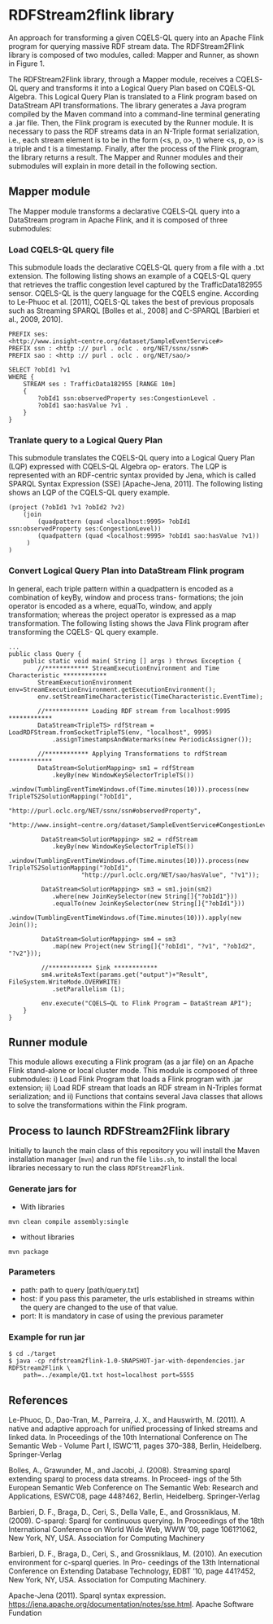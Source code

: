 # RDFStream2flink library

An approach for transforming a given CQELS-QL query into an Apache Flink program for querying massive RDF stream data. The RDFStream2Flink library is composed of two modules, called: Mapper and Runner, as shown in Figure 1.

The RDFStream2Flink library, through a Mapper module, receives a CQELS-QL query and transforms it into a Logical Query Plan based on CQELS-QL Algebra. This Logical Query Plan is translated to a Flink program based on DataStream API transformations. The library generates a Java program compiled by the Maven command into a command-line terminal generating a .jar file. Then, the Flink program is executed by the Runner module. It is necessary to pass the RDF streams data in an N-Triple format serialization, i.e., each stream element is to be in the form (<s, p, o>, t) where <s, p, o> is a triple and t is a timestamp. Finally, after the process of the Flink program, the library returns a result. The Mapper and Runner modules and their submodules will explain in more detail in the following section.

## Mapper module
The Mapper module transforms a declarative CQELS-QL query into a DataStream program in Apache Flink, and it is composed of three submodules:

### Load CQELS-QL query file
This submodule loads the declarative CQELS-QL query from a file with a .txt extension. The following listing shows an example of a CQELS-QL query that retrieves the traffic congestion level captured by the TrafficData182955 sensor. CQELS-QL is the query language for the CQELS engine. According to Le-Phuoc et al. [2011], CQELS-QL takes the best of previous proposals such as Streaming SPARQL [Bolles et al., 2008] and C-SPARQL [Barbieri et al., 2009, 2010].

```
PREFIX ses: <http://www.insight−centre.org/dataset/SampleEventService#>
PREFIX ssn : <http :// purl . oclc . org/NET/ssnx/ssn#>
PREFIX sao : <http :// purl . oclc . org/NET/sao/>

SELECT ?obId1 ?v1
WHERE {
    STREAM ses : TrafficData182955 [RANGE 10m]
    {
        ?obId1 ssn:observedProperty ses:CongestionLevel . 
        ?obId1 sao:hasValue ?v1 .
    }
}
```

### Tranlate query to a Logical Query Plan
This submodule translates the CQELS-QL query into a Logical Query Plan (LQP) expressed with CQELS-QL Algebra op- erators. The LQP is represented with an RDF-centric syntax provided by Jena, which is called SPARQL Syntax Expression (SSE) [Apache-Jena, 2011]. The following listing shows an LQP of the CQELS-QL query example.

```
(project (?obId1 ?v1 ?obId2 ?v2)
    (join
        (quadpattern (quad <localhost:9995> ?obId1 ssn:observedProperty ses:CongestionLevel))
        (quadpattern (quad <localhost:9995> ?obId1 sao:hasValue ?v1))
     )
)
```

### Convert Logical Query Plan into DataStream Flink program
In general, each triple pattern within a quadpattern is encoded as a combination of keyBy, window and process trans- formations; the join operator is encoded as a where, equalTo, window, and apply transformation; whereas the project operator is expressed as a map transformation. The following listing shows the Java Flink program after transforming the CQELS- QL query example.

```
...
public class Query {
    public static void main( String [] args ) throws Exception {
        //************ StreamExecutionEnvironment and Time Characteristic ************
        StreamExecutionEnvironment env=StreamExecutionEnvironment.getExecutionEnvironment();
        env.setStreamTimeCharacteristic(TimeCharacteristic.EventTime);
        
        //************ Loading RDF stream from localhost:9995 ************
        DataStream<TripleTS> rdfStream = LoadRDFStream.fromSocketTripleTS(env, "localhost", 9995)
            .assignTimestampsAndWatermarks(new PeriodicAssigner());
            
        //************ Applying Transformations to rdfStream ************
        DataStream<SolutionMapping> sm1 = rdfStream
            .keyBy(new WindowKeySelectorTripleTS())
            .window(TumblingEventTimeWindows.of(Time.minutes(10))).process(new TripleTS2SolutionMapping("?obId1",
                    "http://purl.oclc.org/NET/ssnx/ssn#observedProperty",
                    "http://www.insight−centre.org/dataset/SampleEventService#CongestionLevel"));
         
         DataStream<SolutionMapping> sm2 = rdfStream
            .keyBy(new WindowKeySelectorTripleTS())
            .window(TumblingEventTimeWindows.of(Time.minutes(10))).process(new TripleTS2SolutionMapping("?obId1",
                    "http://purl.oclc.org/NET/sao/hasValue", "?v1"));
                    
         DataStream<SolutionMapping> sm3 = sm1.join(sm2)
            .where(new JoinKeySelector(new String[]{"?obId1"}))
            .equalTo(new JoinKeySelector(new String[]{"?obId1"}))
            .window(TumblingEventTimeWindows.of(Time.minutes(10))).apply(new Join());
            
         DataStream<SolutionMapping> sm4 = sm3
            .map(new Project(new String[]{"?obId1", "?v1", "?obId2", "?v2"}));
            
         //************ Sink ************
         sm4.writeAsText(params.get("output")+"Result", FileSystem.WriteMode.OVERWRITE)
            .setParallelism (1);
         
         env.execute("CQELS−QL to Flink Program − DataStream API");
    }
}
```

## Runner module
This module allows executing a Flink program (as a jar file) on an Apache Flink stand-alone or local cluster mode. This module is composed of three submodules: i) Load Flink Program that loads a Flink program with .jar extension; ii) Load RDF stream that loads an RDF stream in N-Triples format serialization; and ii) Functions that contains several Java classes that allows to solve the transformations within the Flink program.


## Process to launch RDFStream2Flink library
Initially to launch the main class of this repository you will install the Maven installation manager (```mvn```) and run the file ```libs.sh```, to install the local libraries necessary to run the class ```RDFStream2Flink```.

### Generate jars for
* With libraries
```
mvn clean compile assembly:single
```
* without libraries
```
mvn package
```

### Parameters
* path: path to query [path/query.txt]
* host: if you pass this parameter, the urls established in streams within the query are changed to the use of that value.
* port: It is mandatory in case of using the previous parameter

### Example for run jar
```
$ cd ./target
$ java -cp rdfstream2flink-1.0-SNAPSHOT-jar-with-dependencies.jar RDFStream2Flink \
    path=../example/Q1.txt host=localhost port=5555
```


## References
Le-Phuoc, D., Dao-Tran, M., Parreira, J. X., and Hauswirth, M. (2011). A native and adaptive approach for unified processing of linked streams and linked data. In Proceedings of the 10th International Conference on The Semantic Web - Volume Part I, ISWC’11, pages 370–388, Berlin, Heidelberg. Springer-Verlag

Bolles, A., Grawunder, M., and Jacobi, J. (2008). Streaming sparql extending sparql to process data streams. In Proceed- ings of the 5th European Semantic Web Conference on The Semantic Web: Research and Applications, ESWC’08, page 448?462, Berlin, Heidelberg. Springer-Verlag

Barbieri, D. F., Braga, D., Ceri, S., Della Valle, E., and Grossniklaus, M. (2009). C-sparql: Sparql for continuous querying. In Proceedings of the 18th International Conference on World Wide Web, WWW ’09, page 1061?1062, New York, NY, USA. Association for Computing Machinery

Barbieri, D. F., Braga, D., Ceri, S., and Grossniklaus, M. (2010). An execution environment for c-sparql queries. In Pro- ceedings of the 13th International Conference on Extending Database Technology, EDBT ’10, page 441?452, New York, NY, USA. Association for Computing Machinery.

Apache-Jena (2011). Sparql syntax expression. https://jena.apache.org/documentation/notes/sse.html. Apache Software Fundation

